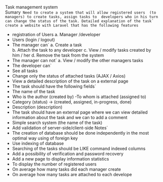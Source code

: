 Task management system  
Sumary` Need to create a system that will allow registered users 
(to managers) to create tasks, assign tasks to 
developers who in his turn can change the status of the task. Detailed explanation of the task՝ 
create a website with Laravel that has the following features` 
- registration of Users 
a. Manager /developer 
- Users (login / logout)  
- The manager can` 
a. Create a task  
b. Attach the task to any developer 
c. View / modify tasks created by him / her 
 d. Remove the task from the system 
- The manager can not` 
a. View / modify  the other managers tasks 
- The developer can` 
- See all tasks 
- Change only the status of  attached tasks (AJAX / Axios) 
- View a detailed description of the task on a external page  
- The task should have the following fields` 
- The name of the task 
- Who is the author (created by) 
 -To whom is attached (assigned to) 
- Category (status) -> (created, assigned, in-progress, done) 
- Description (description) 
 - The task should have an external page where we can view detailed information about the task and we can to add a comment 
- Simple search system (the name of the task) 
- Add validation of server-side/client-side Notes` 
- The creation of database should be done independently in the most optimal way using of foreign key 
- Use indexing of database 
- Searching of the tasks should be LIKE command indexed columns 
- Add a possibility of verification and password recovery 
- Add a new page to display information statistics 
- To display the number of registered users 
- On average how many tasks did each manager create 
- On average  how many tasks are attached to each develope
